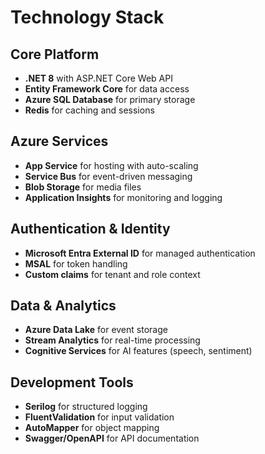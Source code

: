 # Technology Stack

## Core Platform
- **.NET 8** with ASP.NET Core Web API
- **Entity Framework Core** for data access
- **Azure SQL Database** for primary storage
- **Redis** for caching and sessions

## Azure Services
- **App Service** for hosting with auto-scaling
- **Service Bus** for event-driven messaging
- **Blob Storage** for media files
- **Application Insights** for monitoring and logging

## Authentication & Identity
- **Microsoft Entra External ID** for managed authentication
- **MSAL** for token handling
- **Custom claims** for tenant and role context

## Data & Analytics
- **Azure Data Lake** for event storage
- **Stream Analytics** for real-time processing
- **Cognitive Services** for AI features (speech, sentiment)

## Development Tools
- **Serilog** for structured logging
- **FluentValidation** for input validation
- **AutoMapper** for object mapping
- **Swagger/OpenAPI** for API documentation
